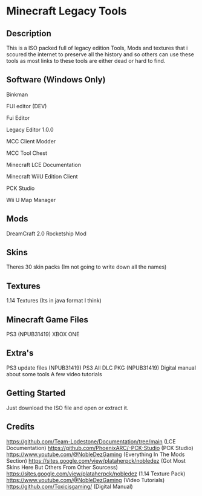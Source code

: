 # Minecraft Legacy Tools



## Description
This is a ISO packed full of legacy edition Tools, Mods and textures that i scoured the internet to preserve all the history and so others can use these tools as most links to these tools are either dead or hard to find.
## Software (Windows Only)
Binkman

FUI editor (DEV)

Fui Editor

Legacy Editor 1.0.0

MCC Client Modder

MCC Tool Chest

Minecraft LCE Documentation

Minecraft WiiU Edition Client

PCK Studio

Wii U Map Manager

## Mods
DreamCraft 2.0
Rocketship Mod
## Skins
Theres 30 skin packs (Im not going to write down all the names)
## Textures
1.14 Textures (Its in java format I think)
## Minecraft Game Files
PS3 (NPUB31419)
XBOX ONE
## Extra's
PS3 update files (NPUB31419)
PS3 All DLC PKG (NPUB31419)
Digital manual about some tools
A few video tutorials
## Getting Started
Just download the ISO file and open or extract it.

## Credits

https://github.com/Team-Lodestone/Documentation/tree/main (LCE Documentation)
https://github.com/PhoenixARC/-PCK-Studio (PCK Studio)
https://www.youtube.com/@NobleDezGaming (Everything In The Mods Section)
https://sites.google.com/view/plataherpck/nobledez (Got Most Skins Here But Others From Other Sourcess)
https://sites.google.com/view/plataherpck/nobledez (1.14 Texture Pack)
https://www.youtube.com/@NobleDezGaming (Video Tutorials)
https://github.com/Toxicisgaming/ (Digital Manual)
